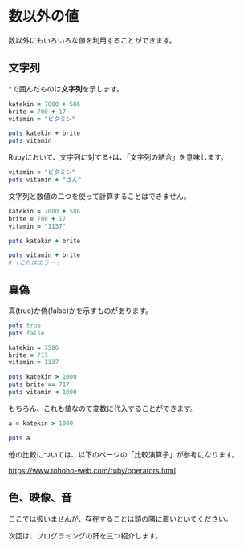 # 数以外の値

数以外にもいろいろな値を利用することができます。

## 文字列

`"`で囲んだものは**文字列**を示します。

```ruby
katekin = 7000 + 586
brite = 700 + 17
vitamin = "ビタミン"

puts katekin + brite
puts vitamin
```

Rubyにおいて、文字列に対する`+`は、「文字列の結合」を意味します。

```ruby
vitamin = "ビタミン"
puts vitamin + "さん"
```

文字列と数値の二つを使って計算することはできません。

```ruby
katekin = 7000 + 586
brite = 700 + 17
vitamin = "1137"

puts katekin + brite

puts vitamin + brite
# ↑これはエラー！
```

## 真偽

真(true)か偽(false)かを示すものがあります。

```ruby
puts true
puts false
```

```ruby
katekin = 7586
brite = 717
vitamin = 1137

puts katekin > 1000
puts brite == 717
puts vitamin < 1000
```

もちろん、これも値なので変数に代入することができます。

```ruby
a = katekin > 1000

puts a
```

他の比較については、以下のページの「比較演算子」が参考になります。

https://www.tohoho-web.com/ruby/operators.html

## 色、映像、音

ここでは扱いませんが、存在することは頭の隅に置いといてください。

次回は、プログラミングの肝を三つ紹介します。
